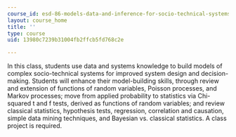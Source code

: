```yaml
---
course_id: esd-86-models-data-and-inference-for-socio-technical-systems-spring-2007
layout: course_home
title: ''
type: course
uid: 13980c7239b31004fb2ffcb5fd768c2e

---
```

In this class, students use data and systems knowledge to build models of complex socio-technical systems for improved system design and decision-making. Students will enhance their model-building skills, through review and extension of functions of random variables, Poisson processes, and Markov processes; move from applied probability to statistics via Chi-squared t and f tests, derived as functions of random variables; and review classical statistics, hypothesis tests, regression, correlation and causation, simple data mining techniques, and Bayesian vs. classical statistics. A class project is required.
